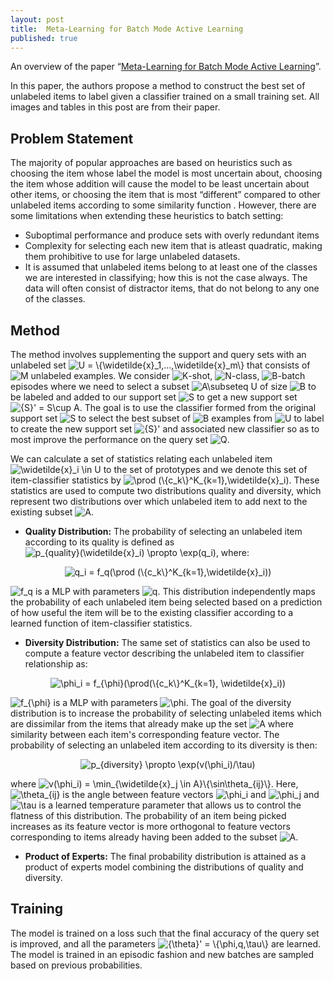 ```yaml
---
layout: post
title:  Meta-Learning for Batch Mode Active Learning
published: true
---
```


An overview of the paper “[Meta-Learning for Batch Mode Active Learning](https://openreview.net/pdf?id=r1PsGFJPz)”.
<!--break-->
In this paper, the authors propose a method to construct the best set of unlabeled items to label given a classifier trained on a small training set. All images and tables in this post are from their paper.


## Problem Statement

The majority of popular approaches are based on heuristics such as  choosing the item whose label the model is most uncertain about, choosing the item whose addition will cause the model to be least uncertain about other items, or choosing the item that is most “different” compared to other unlabeled items according to some similarity function . However, there are some limitations when extending these heuristics to batch setting:
* Suboptimal performance and produce sets with overly redundant items
* Complexity for selecting each new item that is atleast quadratic, making them prohibitive to use for large unlabeled datasets.
* It is assumed that unlabeled items belong to at least one of the classes we are interested in classifying; how this is not the case always. The data will often consist of distractor items, that do not belong to any one of the classes.

## Method

The method involves supplementing the support and query sets with an unlabeled set <img src="https://latex.codecogs.com/svg.latex?U&space;=&space;\{\widetilde{x}_1,...,\widetilde{x}_m\}" title="U = \{\widetilde{x}_1,...,\widetilde{x}_m\}" /> that consists of <img src="https://latex.codecogs.com/svg.latex?M" title="M" /> unlabeled examples. We consider <img src="https://latex.codecogs.com/svg.latex?K" title="K" />-shot, <img src="https://latex.codecogs.com/svg.latex?N" title="N" />-class, <img src="https://latex.codecogs.com/svg.latex?B" title="B" />-batch
episodes where we need to select a subset <img src="https://latex.codecogs.com/svg.latex?A\subseteq&space;U" title="A\subseteq U" /> of size <img src="https://latex.codecogs.com/svg.latex?B" title="B" /> to be labeled and added to our support
set <img src="https://latex.codecogs.com/svg.latex?S" title="S" /> to get a new support set <img src="https://latex.codecogs.com/svg.latex?{S}'&space;=&space;S\cup&space;A" title="{S}' = S\cup A" />. The goal is to use the classifier formed from the original
support set <img src="https://latex.codecogs.com/svg.latex?S" title="S" /> to select the best subset of <img src="https://latex.codecogs.com/svg.latex?B" title="B" /> examples from <img src="https://latex.codecogs.com/svg.latex?U" title="U" /> to label to create the new support set <img src="https://latex.codecogs.com/svg.latex?{S}'" title="{S}'" /> and associated new classifier so as to most improve the performance on the query set <img src="https://latex.codecogs.com/svg.latex?Q" title="Q" />.

We can calculate a set of statistics relating each unlabeled item <img src="https://latex.codecogs.com/svg.latex?\widetilde{x}_i&space;\in&space;U" title="\widetilde{x}_i \in U" /> to the set of prototypes and we denote this set of item-classifier statistics by <img src="https://latex.codecogs.com/svg.latex?\prod&space;(\{c_k\}^K_{k=1},\widetilde{x}_i)" title="\prod (\{c_k\}^K_{k=1},\widetilde{x}_i)" />. These statistics are used to compute two distributions quality and diversity, which represent two distributions over which unlabeled item to add next to the existing subset <img src="https://latex.codecogs.com/svg.latex?A" title="A" />.

* <b>Quality Distribution:</b> The probability of selecting an unlabeled item according to its quality is defined as <img src="https://latex.codecogs.com/svg.latex?p_{quality}(\widetilde{x}_i)&space;\propto&space;\exp(q_i)" title="p_{quality}(\widetilde{x}_i) \propto \exp(q_i)" />, where:

<p align="center">
<img src="https://latex.codecogs.com/svg.latex?q_i&space;=&space;f_q(\prod&space;(\{c_k\}^K_{k=1},\widetilde{x}_i))" title="q_i = f_q(\prod (\{c_k\}^K_{k=1},\widetilde{x}_i))" />
</p>

<img src="https://latex.codecogs.com/svg.latex?f_q" title="f_q" /> is a MLP with parameters <img src="https://latex.codecogs.com/svg.latex?q" title="q" />. This distribution independently maps the probability of each unlabeled item being selected based on a prediction of how useful the item will be to the existing classifier according to a learned function of item-classifier statistics.

* <b>Diversity Distribution:</b> The same set of statistics can also be used to compute a feature vector describing the unlabeled item to classifier relationship as:

<p align="center">
<img src="https://latex.codecogs.com/svg.latex?\phi_i&space;=&space;f_{\phi}(\prod(\{c_k\}^K_{k=1},&space;\widetilde{x}_i))" title="\phi_i = f_{\phi}(\prod(\{c_k\}^K_{k=1}, \widetilde{x}_i))" />
</p>

<img src="https://latex.codecogs.com/svg.latex?f_{\phi}" title="f_{\phi}" /> is a MLP with parameters <img src="https://latex.codecogs.com/svg.latex?\phi" title="\phi" />. The goal of the diversity distribution is to increase the probability of selecting unlabeled items which are dissimilar from the items that already make up the set <img src="https://latex.codecogs.com/svg.latex?A" title="A" /> where similarity between each item's corresponding feature vector. The probability of selecting an unlabeled item according to its diversity is then:

<p align="center">
<img src="https://latex.codecogs.com/svg.latex?p_{diversity}&space;\propto&space;\exp(v(\phi_i)/\tau)" title="p_{diversity} \propto \exp(v(\phi_i)/\tau)" />
</p>

where <img src="https://latex.codecogs.com/svg.latex?v(\phi_i)&space;=&space;\min_{\widetilde{x}_j&space;\in&space;A}\{\sin\theta_{ij}\}" title="v(\phi_i) = \min_{\widetilde{x}_j \in A}\{\sin\theta_{ij}\}" />. Here,  <img src="https://latex.codecogs.com/svg.latex?\theta_{ij}" title="\theta_{ij}" /> is the angle between feature vectors <img src="https://latex.codecogs.com/svg.latex?\phi_i" title="\phi_i" /> and <img src="https://latex.codecogs.com/svg.latex?\phi_j" title="\phi_j" /> and <img src="https://latex.codecogs.com/svg.latex?\tau" title="\tau" /> is a learned temperature parameter that allows us to control the flatness of this distribution. The probability of an item being picked increases as its feature vector is more orthogonal to feature vectors corresponding to items already having been added to the subset <img src="https://latex.codecogs.com/svg.latex?A" title="A" />.

* <b>Product of Experts:</b> The final probability distribution is attained as a product of experts model combining the distributions of quality and diversity.

## Training

The model is trained on a loss such that the final accuracy of the query set is improved, and all the parameters <img src="https://latex.codecogs.com/svg.latex?{\theta}'&space;=&space;\{\phi,q,\tau\}" title="{\theta}' = \{\phi,q,\tau\}" /> are learned. The model is trained in an episodic fashion and new batches are sampled based on previous probabilities.
